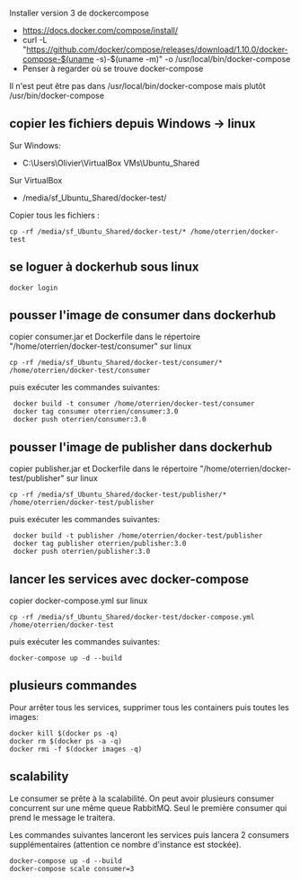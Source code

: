 
Installer version 3 de dockercompose
* https://docs.docker.com/compose/install/
* curl -L "https://github.com/docker/compose/releases/download/1.10.0/docker-compose-$(uname -s)-$(uname -m)" -o /usr/local/bin/docker-compose
* Penser à regarder où se trouve docker-compose 

Il n'est peut être pas dans /usr/local/bin/docker-compose mais plutôt /usr/bin/docker-compose


## copier les fichiers depuis Windows -> linux

Sur Windows:
* C:\Users\Olivier\VirtualBox VMs\Ubuntu_Shared

Sur VirtualBox
* /media/sf_Ubuntu_Shared/docker-test/

Copier tous les fichiers :
```
cp -rf /media/sf_Ubuntu_Shared/docker-test/* /home/oterrien/docker-test
```

## se loguer à dockerhub sous linux

```
docker login
```

## pousser l'image de consumer dans dockerhub

copier consumer.jar et Dockerfile dans le répertoire "/home/oterrien/docker-test/consumer" sur linux

```
cp -rf /media/sf_Ubuntu_Shared/docker-test/consumer/* /home/oterrien/docker-test/consumer
```

puis exécuter les commandes suivantes:

```
 docker build -t consumer /home/oterrien/docker-test/consumer
 docker tag consumer oterrien/consumer:3.0  
 docker push oterrien/consumer:3.0
```

## pousser l'image de publisher dans dockerhub

copier publisher.jar et Dockerfile dans le répertoire "/home/oterrien/docker-test/publisher" sur linux

```
cp -rf /media/sf_Ubuntu_Shared/docker-test/publisher/* /home/oterrien/docker-test/publisher
```

puis exécuter les commandes suivantes:

```
 docker build -t publisher /home/oterrien/docker-test/publisher
 docker tag publisher oterrien/publisher:3.0  
 docker push oterrien/publisher:3.0
```

## lancer les services avec docker-compose

copier docker-compose.yml sur linux

```
cp -rf /media/sf_Ubuntu_Shared/docker-test/docker-compose.yml /home/oterrien/docker-test
```

puis exécuter les commandes suivantes:

```
docker-compose up -d --build
```

## plusieurs commandes

Pour arrêter tous les services, supprimer tous les containers puis toutes les images:

```
docker kill $(docker ps -q)
docker rm $(docker ps -a -q)
docker rmi -f $(docker images -q)
```

## scalability

Le consumer se prête à la scalabilité. On peut avoir plusieurs consumer concurrent sur une même queue RabbitMQ. 
Seul le première consumer qui prend le message le traitera.

Les commandes suivantes lanceront les services puis lancera 2 consumers supplémentaires (attention ce nombre d'instance est stockée). 

```
docker-compose up -d --build
docker-compose scale consumer=3
```